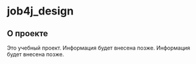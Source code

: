 # job4j_design

## О проекте

Это учебный проект. Информация будет внесена позже.
Информация будет внесена позже.
